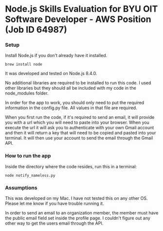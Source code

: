 # Node.js Skills Evaluation for BYU OIT Software Developer - AWS Position (Job ID 64987)

### Setup
Install Node.js if you don't already have it installed. 

`brew install node`

It was developed and tested on Node.js 8.4.0.

No additional libraries are required to be installed to run this code. I used other libraries but they should all be included with my code in the node_modules folder.

In order for the app to work, you should only need to put the required information in the config.py file. All values in that file are required.

When you first run the code, if it's required to send an email, it will provide you with a url which you will need to paste into your browser. When you execute the url it will ask you to authenticate with your own Gmail account and then it will return a key that will need to be copied and pasted into your terminal. It will then use your account to send the email through the Gmail API.

### How to run the app
Inside the directory where the code resides, run this in a terminal:

`node notify_nameless.py`

### Assumptions
This was developed on my Mac. I have not tested this on any other OS. Please let me know if you have trouble running it.

In order to send an email to an organization member, the member must have the public email field set inside the profile page. I couldn't figure out any other way to get the users email through the API.
